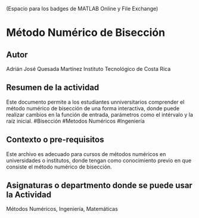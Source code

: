 (Espacio para los badges de MATLAB Online y File Exchange)

# Método Numérico de Bisección

## Autor
Adrián José Quesada Martínez
Instituto Tecnológico de Costa Rica

## Resumen de la actividad
Este documento permite a los estudiantes unniversitarios comprender el método numérico de bisección de una forma interactiva, donde puede realizar cambios en la función de entrada, parámetros como el intérvalo y la raíz inicial. 
#Bisección #Metodos Numéricos #Ingeniería

## Contexto o pre-requisitos
Este archivo es adecuado para cursos de métodos numéricos en universidades o institutos, donde tengan como conocimiento previo en que consiste el método numérico de bisección.

## Asignaturas o departmento donde se puede usar la Actividad
Métodos Numéricos, Ingeniería, Matemáticas
